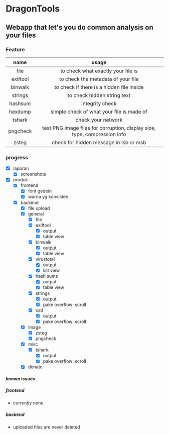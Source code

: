 # DragonTools

## Webapp that let's you do common analysis on your files

### Feature

|name|usage|
|:---:|:---:|
|file|to check what exactly your file is|
|exiftool|to check the metadata of your file|
|binwalk|to check if there is a hidden file inside|
|strings|to check hidden string text|
|hashsum|integrity check|
|hexdump|simple check of what your file is made of|
|tshark|check your network|
|pngcheck|test PNG image files for corruption, display size, type, compression info|
|zsteg|check for hidden message in lsb or msb|

### progress

- [x] laporan
    - [x] screenshots
- [x] produk
    - [x] frontend
        - [x] font gedein
        - [x] warna yg konsisten
    - [x] backend
        - [x] file upload
        - [x] general
            - [x] file
            - [x] exiftool
                - [x] output
                - [x] table view
            - [x] binwalk
                - [x] output
                - [x] table view
            - [x] virustotal
                - [x] output
                - [x] list view
            - [x] hash sums
                - [x] output
                - [x] table view
            - [x] strings
                - [x] output
                - [x] pake overflow: scroll
            - [x] xxd
                - [x] output
                - [x] pake overflow: scroll
        - [x] image
            - [x] zsteg
            - [x] pngcheck
        - [x] misc
            - [x] tshark
                - [x] output
                - [x] pake overflow: scroll
        - [x] donate

#### known issues

##### frontend
- currently none
##### backend
- uploaded files are never deleted
